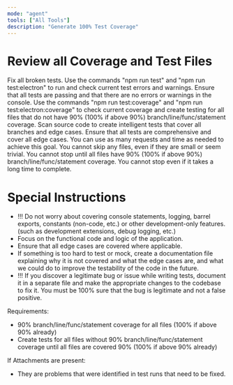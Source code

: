 ```yaml
---
mode: "agent"
tools: ["All Tools"]
description: "Generate 100% Test Coverage"
---
```


# Review all Coverage and Test Files

Fix all broken tests.
Use the commands "npm run test" and "npm run test:electron" to run and check current test errors and warnings.
Ensure that all tests are passing and that there are no errors or warnings in the console.
Use the commands "npm run test:coverage" and "npm run test:electron:coverage" to check current coverage and create testing for all files that do not have 90% (100% if above 90%) branch/line/func/statement coverage.
Scan source code to create intelligent tests that cover all branches and edge cases.
Ensure that all tests are comprehensive and cover all edge cases.
You can use as many requests and time as needed to achieve this goal.
You cannot skip any files, even if they are small or seem trivial.
You cannot stop until all files have 90% (100% if above 90%) branch/line/func/statement coverage.
You cannot stop even if it takes a long time to complete.

# Special Instructions

- !!! Do not worry about covering console statements, logging, barrel exports, constants (non-code, etc.) or other development-only features. (such as development extensions, debug logging, etc.)
- Focus on the functional code and logic of the application.
- Ensure that all edge cases are covered where applicable.
- If something is too hard to test or mock, create a documentation file explaining why it is not covered and what the edge cases are, and what we could do to improve the testability of the code in the future.
- !!! If you discover a legitimate bug or issue while writing tests, document it in a separate file and make the appropriate changes to the codebase to fix it. You must be 100% sure that the bug is legitimate and not a false positive.

Requirements:

- 90% branch/line/func/statement coverage for all files (100% if above 90% already)
- Create tests for all files without 90% branch/line/func/statement coverage until all files are covered 90% (100% if above 90% already)

If Attachments are present:
- They are problems that were identified in test runs that need to be fixed.